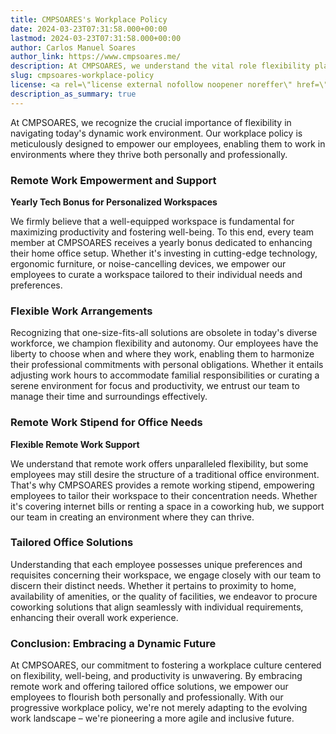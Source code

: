 ```yaml
---
title: CMPSOARES's Workplace Policy
date: 2024-03-23T07:31:58.000+00:00
lastmod: 2024-03-23T07:31:58.000+00:00
author: Carlos Manuel Soares
author_link: https://www.cmpsoares.me/
description: At CMPSOARES, we understand the vital role flexibility plays in today's work landscape. Our workplace policy prioritizes empowering employees to work where they feel most comfortable and productive.
slug: cmpsoares-workplace-policy
license: <a rel=\"license external nofollow noopener noreffer\" href=\"https://creativecommons.org/licenses/by-nc/4.0/\" target=\"_blank\">CC BY-NC 4.0</a>
description_as_summary: true
---
```


At CMPSOARES, we recognize the crucial importance of flexibility in navigating today's dynamic work environment. Our workplace policy is meticulously designed to empower our employees, enabling them to work in environments where they thrive both personally and professionally.

### Remote Work Empowerment and Support

**Yearly Tech Bonus for Personalized Workspaces**

We firmly believe that a well-equipped workspace is fundamental for maximizing productivity and fostering well-being. To this end, every team member at CMPSOARES receives a yearly bonus dedicated to enhancing their home office setup. Whether it's investing in cutting-edge technology, ergonomic furniture, or noise-cancelling devices, we empower our employees to curate a workspace tailored to their individual needs and preferences.

### Flexible Work Arrangements

Recognizing that one-size-fits-all solutions are obsolete in today's diverse workforce, we champion flexibility and autonomy. Our employees have the liberty to choose when and where they work, enabling them to harmonize their professional commitments with personal obligations. Whether it entails adjusting work hours to accommodate familial responsibilities or curating a serene environment for focus and productivity, we entrust our team to manage their time and surroundings effectively.

### Remote Work Stipend for Office Needs

**Flexible Remote Work Support**

We understand that remote work offers unparalleled flexibility, but some employees may still desire the structure of a traditional office environment. That's why CMPSOARES provides a remote working stipend, empowering employees to tailor their workspace to their concentration needs. Whether it's covering internet bills or renting a space in a coworking hub, we support our team in creating an environment where they can thrive.

### Tailored Office Solutions

Understanding that each employee possesses unique preferences and requisites concerning their workspace, we engage closely with our team to discern their distinct needs. Whether it pertains to proximity to home, availability of amenities, or the quality of facilities, we endeavor to procure coworking solutions that align seamlessly with individual requirements, enhancing their overall work experience.

### Conclusion: Embracing a Dynamic Future

At CMPSOARES, our commitment to fostering a workplace culture centered on flexibility, well-being, and productivity is unwavering. By embracing remote work and offering tailored office solutions, we empower our employees to flourish both personally and professionally. With our progressive workplace policy, we're not merely adapting to the evolving work landscape – we're pioneering a more agile and inclusive future.